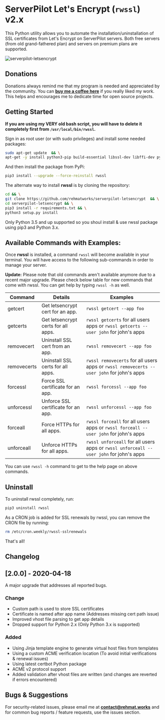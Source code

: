 # ServerPilot Let's Encrypt (`rwssl`) v2.x
This Python utility allows you to automate the installation/uninstallation of SSL certificates from Let's Encrypt on ServerPilot servers. Both free servers (from old grand-fathered plan) and servers on premium plans are supported.

![serverpilot-letsencrypt](https://raw.githubusercontent.com/rehmatworks/serverpilot-letsencrypt/master/rwssl.png "ServerPilto Let's Encrypt")

## Donations
Donations always remind me that my program is needed and appreciated by the community. You can [**buy me a coffee here**](https://buymeacoffee.com/rehmat) if you really liked my work. This helps and encourages me to dedicate time for open source projects.

## Getting Started

**If you are using my VERY old bash script, you will have to delete it completely first from `/usr/local/bin/rwssl`.**

Sign in as root user (or with sudo privileges) and install some needed packages:

```bash
sudo apt-get update  && \
apt-get -y install python3-pip build-essential libssl-dev libffi-dev python3-dev
```

And then install the package from PyPi:

```bash
pip3 install --upgrade --force-reinstall rwssl
```

The alternate way to install **rwssl** is by cloning the repository:

```bash
cd && \
git clone https://github.com/rehmatworks/serverpilot-letsencrypt  && \
cd serverpilot-letsencrypt && \
pip3 install -r requirements.txt && \
python3 setup.py install
```

Only Python 3.5 and up supported so you shoul install & use rwssl package using pip3 and Python 3.x.

## Available Commands with Examples:

Once **rwssl** is installed, a command `rwssl` will become available in your terminal. You will have access to the following sub-commands in order to manage your server.

**Update:** Please note that old commands aren't available anymore due to a recent major upgrade. Please check below table for new commands that come with rwssl. You can get help by typing `rwssl -h` as well.

| Command | Details | Examples |
| ------- | --- | -- |
| getcert | Get letsencrypt cert for an app. | `rwssl getcert --app foo` |
| getcerts | Get letsencrypt certs for all apps. | `rwssl getcerts` for all users apps or `rwssl getcerts --user john` for john's apps |
| removecert | Uninstall SSL cert from an app. | `rwssl removecert --app foo` |
| removecerts | Uninstall SSL certs for all apps. | `rwssl removecerts` for all users apps or `rwssl removecerts --user john` for john's apps |
| forcessl | Force SSL certificate for an app. | `rwssl forcessl --app foo` |
| unforcessl | Unforce SSL certificate for an app. | `rwssl unforcessl --app foo` |
| forceall | Force HTTPs for all apps. | `rwssl forceall` for all users apps or `rwssl forceall --user john` for john's apps |
| unforceall | Unforce HTTPs for all apps. | `rwssl unforceall` for all users apps or `rwssl unforceall --user john` for john's apps |

You can use `rwssl -h` command to get to the help page on above commands.

## Uninstall
To uninstall rwssl completely, run:
```bash
pip3 uninstall rwssl
```

As a CRON job is added for SSL renewals by rwssl, you can remove the CRON file by running:

```bash
rm /etc/cron.weekly/rwssl-sslrenewals
```

That's all!

## Changelog

## [2.0.0] - 2020-04-18
A major upgrade that addresses all reported bugs.

### Change
- Custom path is used to store SSL certificates
- Certificate is named after app name (Addresses missing cert path issue)
- Improved vhost file parsing to get app details
- Dropped support for Python 2.x (Only Python 3.x is supported)

### Added
- Using Jinja template engine to generate virtual host files from templates
- Using a custom ACME verification location (To avoid initial verifications & renewal issues)
- Using latest certbot Python package
- ACME v2 protocol support
- Added validation after vhost files are written (and changes are reverted if errors encountered)

## Bugs & Suggestions
For security-related issues, please email me at **contact@rehmat.works** and for common bug reports / feature requests, use the issues section.
